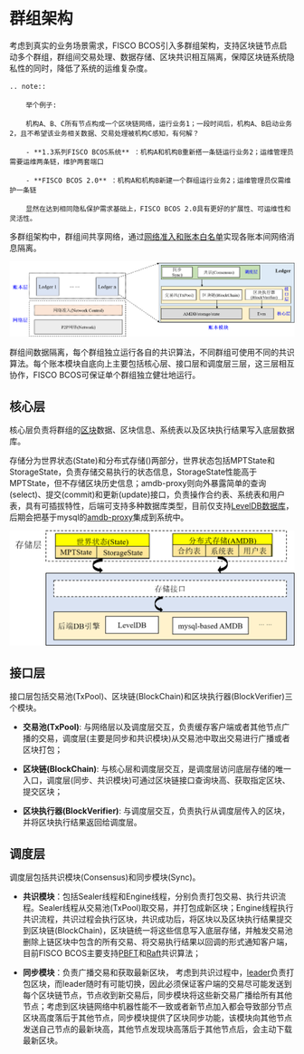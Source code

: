 # 群组架构

考虑到真实的业务场景需求，FISCO BCOS引入多群组架构，支持区块链节点启动多个群组，群组间交易处理、数据存储、区块共识相互隔离，保障区块链系统隐私性的同时，降低了系统的运维复杂度。


```eval_rst
.. note::

    举个例子:

    机构A、B、C所有节点构成一个区块链网络，运行业务1；一段时间后，机构A、B启动业务2，且不希望该业务相关数据、交易处理被机构C感知，有何解？

    - **1.3系列FISCO BCOS系统** ：机构A和机构B重新搭一条链运行业务2；运维管理员需要运维两条链，维护两套端口

    - **FISCO BCOS 2.0** ：机构A和机构B新建一个群组运行业务2；运维管理员仅需维护一条链

    显然在达到相同隐私保护需求基础上，FISCO BCOS 2.0具有更好的扩展性、可运维性和灵活性。
```

多群组架构中，群组间共享网络，通过[网络准入和账本白名单](../security_control/node_management.md)实现各账本间网络消息隔离。

![](../../../images/architecture/ledger.png)


群组间数据隔离，每个群组独立运行各自的共识算法，不同群组可使用不同的共识算法。每个账本模块自底向上主要包括核心层、接口层和调度层三层，这三层相互协作，FISCO BCOS可保证单个群组独立健壮地运行。

## 核心层

核心层负责将群组的[区块](../../tutorial/key_concepts.html#id3)数据、区块信息、系统表以及区块执行结果写入底层数据库。

存储分为世界状态(State)和分布式存储()两部分，世界状态包括MPTState和StorageState，负责存储交易执行的状态信息，StorageState性能高于MPTState，但不存储区块历史信息；amdb-proxy则向外暴露简单的查询(select)、提交(commit)和更新(update)接口，负责操作合约表、系统表和用户表，具有可插拔特性，后端可支持多种数据库类型，目前仅支持[LevelDB数据库](https://github.com/google/leveldb)，后期会把基于mysql的[amdb-proxy](../storage/storage.md)集成到系统中。

![](../../../images/architecture/storage.png)


## 接口层

接口层包括交易池(TxPool)、区块链(BlockChain)和区块执行器(BlockVerifier)三个模块。

- **交易池(TxPool)**: 与网络层以及调度层交互，负责缓存客户端或者其他节点广播的交易，调度层(主要是同步和共识模块)从交易池中取出交易进行广播或者区块打包；

- **区块链(BlockChain)**: 与核心层和调度层交互，是调度层访问底层存储的唯一入口，调度层(同步、共识模块)可通过区块链接口查询块高、获取指定区块、提交区块；

- **区块执行器(BlockVerifier)**: 与调度层交互，负责执行从调度层传入的区块，并将区块执行结果返回给调度层。


## 调度层

调度层包括共识模块(Consensus)和同步模块(Sync)。

- **共识模块**：包括Sealer线程和Engine线程，分别负责打包交易、执行共识流程。Sealer线程从交易池(TxPool)取交易，并打包成新区块；Engine线程执行共识流程，共识过程会执行区块，共识成功后，将区块以及区块执行结果提交到区块链(BlockChain)，区块链统一将这些信息写入底层存储，并触发交易池删除上链区块中包含的所有交易、将交易执行结果以回调的形式通知客户端，目前FISCO BCOS主要支持[PBFT](../consensus/pbft.md)和[Raft](../storage/storage.md)共识算法；

- **同步模块**：负责广播交易和获取最新区块，
考虑到共识过程中，[leader](../consensus/pbft.html#id1)负责打包区块，而leader随时有可能切换，因此必须保证客户端的交易尽可能发送到每个区块链节点，节点收到新交易后，同步模块将这些新交易广播给所有其他节点；考虑到区块链网络中机器性能不一致或者新节点加入都会导致部分节点区块高度落后于其他节点，同步模块提供了区块同步功能，该模块向其他节点发送自己节点的最新块高，其他节点发现块高落后于其他节点后，会主动下载最新区块。
